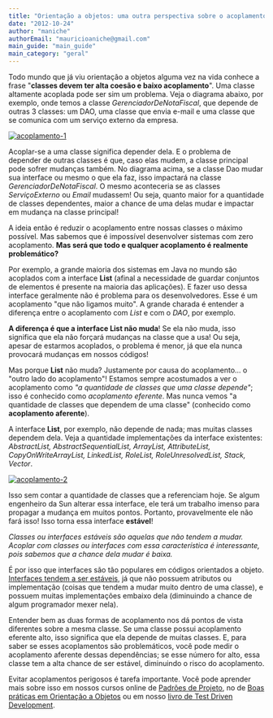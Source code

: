 ```yaml
---
title: "Orientação a objetos: uma outra perspectiva sobre o acoplamento"
date: "2012-10-24"
author: "maniche"
authorEmail: "mauricioaniche@gmail.com"
main_guide: "main_guide"
main_category: "geral"
---
```


Todo mundo que já viu orientação a objetos alguma vez na vida conhece a frase "**classes devem ter alta coesão e baixo acoplamento**". Uma classe altamente acoplada pode ser sim um problema. Veja o diagrama abaixo, por exemplo, onde temos a classe _GerenciadorDeNotaFiscal_, que depende de outras 3 classes: um DAO, uma classe que envia e-mail e uma classe que se comunica com um serviço externo da empresa.

[![](https://blog.caelum.com.br/wp-content/uploads/2012/10/acoplamento-1-300x166.png "acoplamento-1")](https://blog.caelum.com.br/wp-content/uploads/2012/10/acoplamento-1.png)

Acoplar-se a uma classe significa depender dela. E o problema de depender de outras classes é que, caso elas mudem, a classe principal pode sofrer mudanças também. No diagrama acima, se a classe Dao mudar sua interface ou mesmo o que ela faz, isso impactará na classe _GerenciadorDeNotaFiscal_. O mesmo aconteceria se as classes _ServiçoExterno_ ou _Email_ mudassem! Ou seja, quanto maior for a quantidade de classes dependentes, maior a chance de uma delas mudar e impactar em mudança na classe principal!

A ideia então é reduzir o acoplamento entre nossas classes o máximo possível. Mas sabemos que é impossível desenvolver sistemas com zero acoplamento. **Mas será que todo e qualquer acoplamento é realmente problemático?**

Por exemplo, a grande maioria dos sistemas em Java no mundo são acoplados com a interface **List** (afinal a necessidade de guardar conjuntos de elementos é presente na maioria das aplicações). E fazer uso dessa interface geralmente não é problema para os desenvolvedores. Esse é um acoplamento "que não ligamos muito". A grande charada é entender a diferença entre o acoplamento com _List_ e com o _DAO_, por exemplo.

**A diferença é que a interface List não muda**! Se ela não muda, isso significa que ela não forçará mudanças na classe que a usa! Ou seja, apesar de estarmos acoplados, o problema é menor, já que ela nunca provocará mudanças em nossos códigos!

Mas porque **List** não muda? Justamente por causa do acoplamento... o "outro lado do acoplamento"! Estamos sempre acostumados a ver o acoplamento como _"a quantidade de classes que uma classe depende"_; isso é conhecido como _acoplamento eferente_. Mas nunca vemos "a quantidade de classes que dependem de uma classe" (conhecido como **acoplamento aferente**).

A interface **List**, por exemplo, não depende de nada; mas muitas classes dependem dela. Veja a quantidade implementações da interface existentes: _AbstractList, AbstractSequentialList, ArrayList, AttributeList, CopyOnWriteArrayList, LinkedList, RoleList, RoleUnresolvedList, Stack, Vector_.

[![](https://blog.caelum.com.br/wp-content/uploads/2012/10/acoplamento-2.png "acoplamento-2")](https://blog.caelum.com.br/wp-content/uploads/2012/10/acoplamento-2.png)

Isso sem contar a quantidade de classes que a referenciam hoje. Se algum engenheiro da Sun alterar essa interface, ele terá um trabalho imenso para propagar a mudança em muitos pontos. Portanto, provavelmente ele não fará isso! Isso torna essa interface **estável**!

_Classes ou interfaces estáveis são aquelas que não tendem a mudar. Acoplar com classes ou interfaces com essa característica é interessante, pois sabemos que a chance dela mudar é baixa._

É por isso que interfaces são tão populares em códigos orientados a objeto. [Interfaces tendem a ser estáveis](http://www.objectmentor.com/resources/articles/stability.pdf), já que não possuem atributos ou implementação (coisas que tendem a mudar muito dentro de uma classe), e possuem muitas implementações embaixo dela (diminuindo a chance de algum programador mexer nela).

Entender bem as duas formas de acoplamento nos dá pontos de vista diferentes sobre a mesma classe. Se uma classe possui acoplamento eferente alto, isso significa que ela depende de muitas classes. E, para saber se esses acoplamentos são problemáticos, você pode medir o acoplamento aferente dessas dependências; se esse número for alto, essa classe tem a alta chance de ser estável, diminuindo o risco do acoplamento.

Evitar acoplamentos perigosos é tarefa importante. Você pode aprender mais sobre isso em nossos cursos online de [Padrões de Projeto](http://www.caelum.com.br/curso/online/design-patterns/), no de [Boas práticas em Orientação a Objetos](http://www.caelum.com.br/curso/online/orientacao-objetos-java/) ou em nosso [livro de Test Driven Development](http://www.casadocodigo.com.br/products/tdd).
